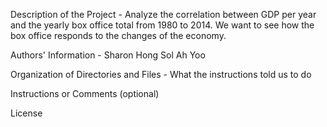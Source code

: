 Description of the Project -
Analyze the correlation between GDP per year and the yearly box office total from 1980 to 2014.
We want to see how the box office responds to the changes of the economy.

Authors' Information - 
Sharon Hong
Sol Ah Yoo

Organization of Directories and Files -
What the instructions told us to do

Instructions or Comments (optional)

License